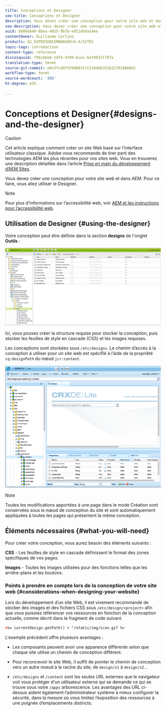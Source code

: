 ```yaml
---
title: Conceptions et Designer
seo-title: Conceptions et Designer
description: Vous devez créer une conception pour votre site web et dans AEM. Pour ce faire, vous allez utiliser le Designer.
seo-description: Vous devez créer une conception pour votre site web et dans AEM. Pour ce faire, vous allez utiliser le Designer.
uuid: b880ab49-8bea-4925-9b7b-e911ebda14ee
contentOwner: Guillaume Carlino
products: SG_EXPERIENCEMANAGER/6.4/SITES
topic-tags: introduction
content-type: reference
discoiquuid: f9bcb6eb-1df4-4709-bcec-bef0931f797a
translation-type: tm+mt
source-git-commit: e9c5fcd8f939d88317c5184b6352b227918088e5
workflow-type: tm+mt
source-wordcount: '389'
ht-degree: 63%

---
```



# Conceptions et Designer{#designs-and-the-designer}

>[!CAUTION]
>
>Cet article explique comment créer un site Web basé sur l’interface utilisateur classique. Adobe vous recommande de tirer parti des technologies AEM les plus récentes pour vos sites web. Vous en trouverez une description détaillée dans l’article [Prise en main du développement d’AEM Sites](/help/sites-developing/getting-started.md).

Vous devez créer une conception pour votre site web et dans AEM. Pour ce faire, vous allez utiliser le Designer.

>[!NOTE]
>
>Pour plus d’informations sur l’accessibilité web, voir [AEM et les instructions pour l’accessibilité web](/help/managing/web-accessibility.md).

## Utilisation de Designer  {#using-the-designer}

Votre conception peut être définie dans la section **designs** de l&#39;onglet **Outils** :

![screen_shot_2012-02-01at30237pm](assets/screen_shot_2012-02-01at30237pm.png)

Ici, vous pouvez créer la structure requise pour stocker la conception, puis stocker les feuilles de style en cascade (CSS) et les images requises.

Les conceptions sont stockées sous `/etc/designs`. Le chemin d’accès à la conception à utiliser pour un site web est spécifié à l’aide de la propriété `cq:designPath` du nœud `jcr:content`.

![chlimage_1-74](assets/chlimage_1-74.png)

>[!NOTE]
>
>Toutes les modifications apportées à une page dans le mode Création sont conservées sous le nœud de conception du site et sont automatiquement appliquées à toutes les pages qui présentent la même conception.

## Éléments nécessaires  {#what-you-will-need}

Pour créer votre conception, vous aurez besoin des éléments suivants :

**CSS**  - Les feuilles de style en cascade définissent le format des zones spécifiques de vos pages.

**Images**  - Toutes les images utilisées pour des fonctions telles que les arrière-plans et les boutons.

### Points à prendre en compte lors de la conception de votre site web {#considerations-when-designing-your-website}

Lors du développement d’un site Web, il est vivement recommandé de stocker des images et des fichiers CSS sous `/etc/design/<project>` afin que vous puissiez référencer vos ressources en fonction de la conception actuelle, comme décrit dans le fragment de code suivant.

```xml
<%= currentDesign.getPath() + "/static/img/icon.gif %>
```

L&#39;exemple précédent offre plusieurs avantages :

* Les composants peuvent avoir une apparence différente selon que chaque site utilise un chemin de conception différent.
* Pour reconcevoir le site Web, il suffit de pointer le chemin de conception vers un autre noeud à la racine du site, de `design/v1` à `design/v2.`.

* `/etc/designs` et  `/content` sont les seules URL externes que le navigateur voit vous protéger d&#39;un utilisateur externe qui se demande ce qui se trouve sous votre  `/apps` arborescence. Les avantages des URL ci-dessus aident également l’administrateur système à mieux configurer la sécurité, dans la mesure où vous limitez l’exposition des ressources à une poignée d’emplacements distincts.

